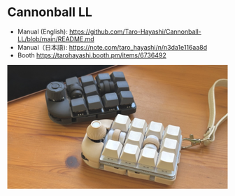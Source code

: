 # Cannonball LL

- Manual (English): https://github.com/Taro-Hayashi/Cannonball-LL/blob/main/README.md
- Manual（日本語): https://note.com/taro_hayashi/n/n3da1e116aa8d
- Booth https://tarohayashi.booth.pm/items/6736492

![](https://github.com/Taro-Hayashi/Cannonball-LL/blob/main/img/IMG_0243.jpg?raw=true)

